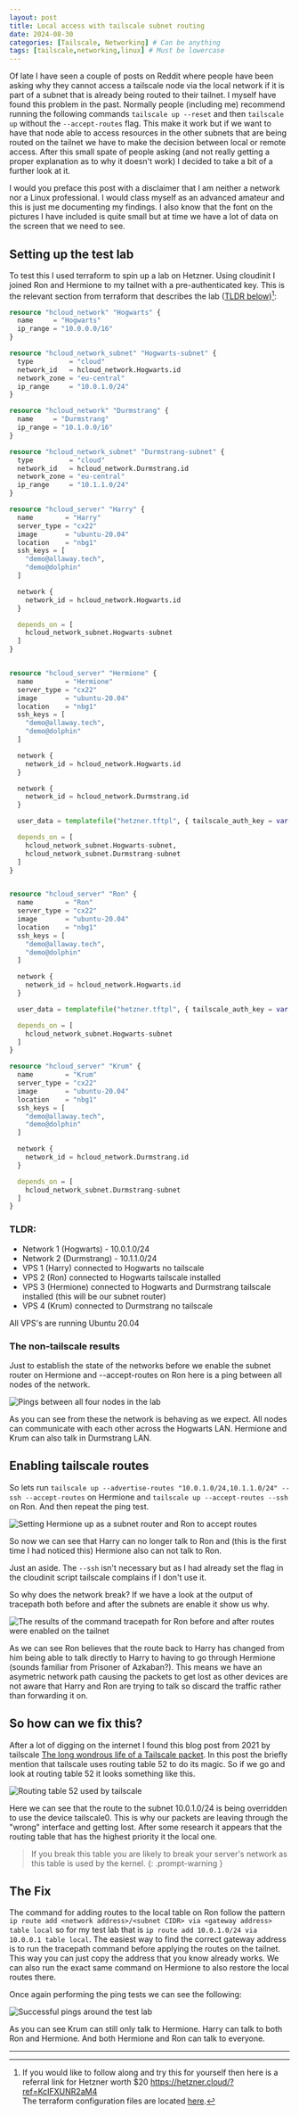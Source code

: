 ```yaml
---
layout: post
title: Local access with tailscale subnet routing
date: 2024-08-30
categories: [Tailscale, Networking] # Can be anything
tags: [tailscale,networking,linux] # Must be lowercase
---
```

Of late I have seen a couple of posts on Reddit where people have been asking why they cannot access a tailscale node via the local network if it is part of a subnet that is already being routed to their tailnet. I myself have found this problem in the past. Normally people (including me) recommend running the following commands `tailscale up --reset` and then `tailscale up` without the `--accept-routes` flag. This make it work but if we want to have that node able to access resources in the other subnets that are being routed on the tailnet we have to make the decision between local or remote access. After this small spate of people asking (and not really getting a proper explanation as to why it doesn't work) I decided to take a bit of a further look at it.

I would you preface this post with a disclaimer that I am neither a network nor a Linux professional. I would class myself as an advanced amateur and this is just me documenting my findings. I also know that the font on the pictures I have included is quite small but at time we have a lot of data on the screen that we need to see.

## Setting up the test lab
To test this I used terraform to spin up a lab on Hetzner. Using cloudinit I joined Ron and Hermione to my tailnet with a pre-authenticated key. This is the relevant section from terraform that describes the lab ([TLDR below](#tldr))[^footnote1]:
```terraform
resource "hcloud_network" "Hogwarts" {
  name     = "Hogwarts"
  ip_range = "10.0.0.0/16"
}

resource "hcloud_network_subnet" "Hogwarts-subnet" {
  type         = "cloud"
  network_id   = hcloud_network.Hogwarts.id
  network_zone = "eu-central"
  ip_range     = "10.0.1.0/24"
}

resource "hcloud_network" "Durmstrang" {
  name     = "Durmstrang"
  ip_range = "10.1.0.0/16"
}

resource "hcloud_network_subnet" "Durmstrang-subnet" {
  type         = "cloud"
  network_id   = hcloud_network.Durmstrang.id
  network_zone = "eu-central"
  ip_range     = "10.1.1.0/24"
}

resource "hcloud_server" "Harry" {
  name        = "Harry"
  server_type = "cx22"
  image       = "ubuntu-20.04"
  location    = "nbg1"
  ssh_keys = [
    "demo@allaway.tech",
    "demo@dolphin"
  ]

  network {
    network_id = hcloud_network.Hogwarts.id
  }

  depends_on = [
    hcloud_network_subnet.Hogwarts-subnet
  ]
}


resource "hcloud_server" "Hermione" {
  name        = "Hermione"
  server_type = "cx22"
  image       = "ubuntu-20.04"
  location    = "nbg1"
  ssh_keys = [
    "demo@allaway.tech",
    "demo@dolphin"
  ]

  network {
    network_id = hcloud_network.Hogwarts.id
  }

  network {
    network_id = hcloud_network.Durmstrang.id
  }

  user_data = templatefile("hetzner.tftpl", { tailscale_auth_key = var.tailscale_auth_key })

  depends_on = [
    hcloud_network_subnet.Hogwarts-subnet,
    hcloud_network_subnet.Durmstrang-subnet
  ]
}


resource "hcloud_server" "Ron" {
  name        = "Ron"
  server_type = "cx22"
  image       = "ubuntu-20.04"
  location    = "nbg1"
  ssh_keys = [
    "demo@allaway.tech",
    "demo@dolphin"
  ]

  network {
    network_id = hcloud_network.Hogwarts.id
  }

  user_data = templatefile("hetzner.tftpl", { tailscale_auth_key = var.tailscale_auth_key })

  depends_on = [
    hcloud_network_subnet.Hogwarts-subnet
  ]
}

resource "hcloud_server" "Krum" {
  name        = "Krum"
  server_type = "cx22"
  image       = "ubuntu-20.04"
  location    = "nbg1"
  ssh_keys = [
    "demo@allaway.tech",
    "demo@dolphin"
  ]

  network {
    network_id = hcloud_network.Durmstrang.id
  }

  depends_on = [
    hcloud_network_subnet.Durmstrang-subnet
  ]
}
```

### TLDR:
  - Network 1 (Hogwarts) - 10.0.1.0/24
  - Network 2 (Durmstrang) - 10.1.1.0/24
  - VPS 1 (Harry) connected to Hogwarts no tailscale
  - VPS 2 (Ron) connected to Hogwarts tailscale installed
  - VPS 3 (Hermione) connected to Hogwarts and Durmstrang tailscale installed (this will be our subnet router)
  - VPS 4 (Krum) connected to Durmstrang no tailscale

All VPS's are running Ubuntu 20.04

### The non-tailscale results
Just to establish the state of the networks before we enable the subnet router on Hermione and --accept-routes on Ron here is a ping between all nodes of the network.

![Pings between all four nodes in the lab](media/posts/images/2024-09-01-tailscale-subnets/tailscale1.png)

As you can see from these the network is behaving as we expect. All nodes can communicate with each other across the Hogwarts LAN. Hermione and Krum can also talk in Durmstrang LAN.

## Enabling tailscale routes
So lets run `tailscale up --advertise-routes "10.0.1.0/24,10.1.1.0/24" --ssh --accept-routes` on Hermione and `tailscale up --accept-routes --ssh` on Ron. And then repeat the ping test.

![Setting Hermione up as a subnet router and Ron to accept routes](media/posts/images/2024-09-01-tailscale-subnets/tailscale3.png)

So now we can see that Harry can no longer talk to Ron and (this is the first time I had noticed this) Hermione also can not talk to Ron.

Just an aside. The `--ssh` isn't necessary but as I had already set the flag in the cloudinit script tailscale complains if I don't use it.

So why does the network break? If we have a look at the output of tracepath both before and after the subnets are enable it show us why.

![The results of the command tracepath for Ron before and after routes were enabled on the tailnet](media/posts/images/2024-09-01-tailscale-subnets/tailscale12.png)

As we can see Ron believes that the route back to Harry has changed from him being able to talk directly to Harry to having to go through Hermione (sounds familiar from Prisoner of Azkaban?). This means we have an asymetric network path causing the packets to get lost as other devices are not aware that Harry and Ron are trying to talk so discard the traffic rather than forwarding it on.

## So how can we fix this? 

After a lot of digging on the internet I found this blog post from 2021 by tailscale [The long wondrous life of a Tailscale packet](https://tailscale.com/blog/2021-05-life-of-a-packet). In this post the briefly mention that tailscale uses routing table 52 to do its magic. So if we go and look at routing table 52 it looks something like this.

![Routing table 52 used by tailscale](media/posts/images/2024-09-01-tailscale-subnets/tailscale4.png)

Here we can see that the route to the subnet 10.0.1.0/24 is being overridden to use the device tailscale0. This is why our packets are leaving through the "wrong" interface and getting lost. After some research it appears that the routing table that has the highest priority it the local one.

 > If you break this table you are likely to break your server's network as this table is used by the kernel.
 {: .prompt-warning }
 
## The Fix
The command for adding routes to the local table on Ron follow the pattern `ip route add <network address>/<subnet CIDR> via <gateway address> table local` so for my test lab that is `ip route add 10.0.1.0/24 via 10.0.0.1 table local`. The easiest way to find the correct gateway address is to run the tracepath command before applying the routes on the tailnet. This way you can just copy the address that you know already works. We can also run the exact same command on Hermione to also restore the local routes there.

Once again performing the ping tests we can see the following:

![Successful pings around the test lab](media/posts/images/2024-09-01-tailscale-subnets/tailscale11.png)

As you can see Krum can still only talk to Hermione. Harry can talk to both Ron and Hermione. And both Hermione and Ron can talk to everyone.

---
[^footnote1]: If you would like to follow along and try this for yourself then here is a referral link for Hetzner worth $20 https://hetzner.cloud/?ref=KcIFXUNR2aM4<br />The terraform configuration files are located [here](https://github.com/allaway-tech/tailscale-subnet-terraform).

